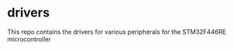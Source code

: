 # drivers
This repo contains the drivers for various peripherals for the STM32F446RE microcontroller
